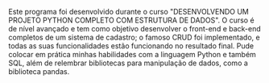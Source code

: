 Este programa foi desenvolvido durante o curso "DESENVOLVENDO UM PROJETO PYTHON COMPLETO COM ESTRUTURA DE DADOS". O curso é de nível avançado e tem como objetivo desenvolver o front-end e back-end completos de um sistema de cadastro; o famoso CRUD foi implementado, e todas as suas funcionalidades estão funcionando no resultado final. Pude colocar em prática minhas habilidades com a linguagem Python e também SQL, além de relembrar bibliotecas para manipulação de dados, como a biblioteca pandas.
